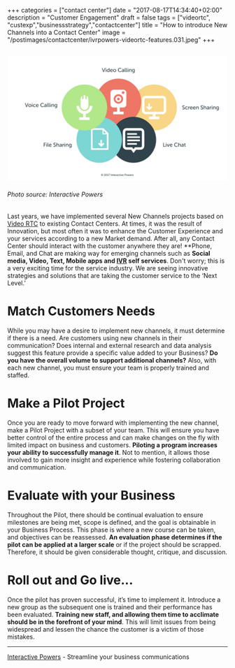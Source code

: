 +++
categories = ["contact center"]
date = "2017-08-17T14:34:40+02:00"
description = "Customer Engagement"
draft = false
tags = ["videortc", "custexp","businessstrategy","contactcenter"]
title = "How to introduce New Channels into a Contact Center"
image = "/postimages/contactcenter/ivrpowers-videortc-features.031.jpeg"
+++

![Telephone boxes](/postimages/contactcenter/ivrpowers-videortc-features.031.jpeg)
------------
###### Photo source: Interactive Powers

Last years, we have implemented several New Channels projects based on [Video RTC](http://blog.ivrpowers.com/post/products/video-rtc/) to existing Contact Centers. At times, it was the result of Innovation, but most often it was to enhance the Customer Experience and your services according to a new Market demand. After all, any Contact Center should interact with the customer anywhere they are! **Phone, Email, and Chat are making way for emerging channels such as **Social media, Video, Text, Mobile apps and [IVR](http://blog.ivrpowers.com/post/technologies/what-is-ivr/) self services**. Don't worry; this is a very exciting time for the service industry. We are seeing innovative strategies and solutions that are taking the customer service to the ‘Next Level.’

#	Match Customers Needs

While you may have a desire to implement new channels, it must determine if there is a need. Are customers using new channels in their communication? Does internal and external research and data analysis suggest this feature provide a specific value added to your Business? **Do you have the overall volume to support additional channels?** Also, with each new channel, you must ensure your team is properly trained and staffed.

# Make a Pilot Project

Once you are ready to move forward with implementing the new channel, make a Pilot Project with a subset of your team. This will ensure you have better control of the entire process and can make changes on the fly with limited impact on business and customers. **Piloting a program increases your ability to successfully manage it**. Not to mention, it allows those involved to gain more insight and experience while fostering collaboration and communication.

# Evaluate with your Business

Throughout the Pilot, there should be continual evaluation to ensure milestones are being met, scope is defined, and the goal is obtainable in your Business Process. This phase is where a new course can be taken, and objectives can be reassessed. **An evaluation phase determines if the pilot can be applied at a larger scale** or if the project should be scrapped. Therefore, it should be given considerable thought, critique, and discussion.

# Roll out and Go live...

Once the pilot has proven successful, it’s time to implement it. Introduce a new group as the subsequent one is trained and their performance has been evaluated. **Training new staff, and allowing them time to acclimate should be in the forefront of your mind**. This will limit issues from being widespread and lessen the chance the customer is a victim of those mistakes.

---
[Interactive Powers](http://www.ivrpowers.com/) - Streamline your business communications
